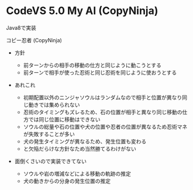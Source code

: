 CodeVS 5.0 My AI (CopyNinja)
============================

Java8で実装  

コピー忍者 (CopyNinja)  

 * 方針
	+ 前ターンからの相手の移動の仕方と同じように動こうとする  
	+ 前ターンで相手が使った忍術と同じ忍術を同じように使おうとする  

 * あれこれ
	+ 初期配置以外のニンジャソウルはランダムなので相手と位置が異なり同じ動きでは集められない
	+ 忍術のタイミングもズレるため、石の位置が相手と異なり同じ移動の仕方では同じ位置に移動はできない
	+ ソウルの総量や石の位置や犬の位置や忍者の位置が異なるため忍術マネが失敗することが多い
	+ 犬の発生タイミングが異なるため、発生位置も変わる
	+ と欠陥だらけな方針なため当然勝てるわけがない

 * 面倒くさいので実装できてない
	+ ソウルや岩の増減などによる移動の軌跡の推定
	+ 犬の動きからの分身の発生位置の推定
